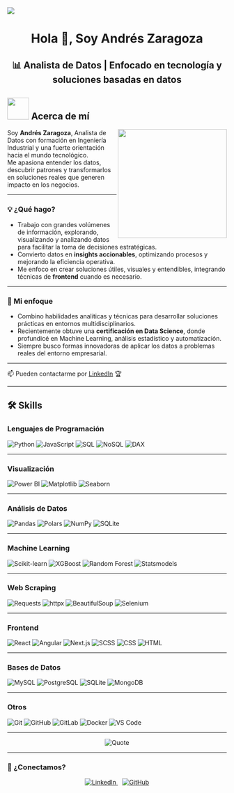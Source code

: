 <!--horizontal divider(gradiant)-->
<img src="https://user-images.githubusercontent.com/73097560/115834477-dbab4500-a447-11eb-908a-139a6edaec5c.gif">

<!--h1 without bottom border-->
<div align="center">
  <h1>Hola 👋, Soy Andrés Zaragoza</h1>
</div>

<!--h2 without bottom border-->
<div align="center">
  <h2>📊 Analista de Datos | Enfocado en tecnología y soluciones basadas en datos</h2>
</div>

## <picture><img src="https://github.com/7oSkaaa/7oSkaaa/blob/main/Images/about_me.gif?raw=true" width="50px"></picture> Acerca de mí

<picture>
  <img align="right" src="https://github.com/7oSkaaa/7oSkaaa/blob/main/Images/Right_Side.gif?raw=true" width="250px">
</picture>



Soy **Andrés Zaragoza**, Analista de Datos con formación en Ingeniería Industrial y una fuerte orientación hacia el mundo tecnológico.  
Me apasiona entender los datos, descubrir patrones y transformarlos en soluciones reales que generen impacto en los negocios.

---

### 💡 ¿Qué hago?

- Trabajo con grandes volúmenes de información, explorando, visualizando y analizando datos para facilitar la toma de decisiones estratégicas.
- Convierto datos en **insights accionables**, optimizando procesos y mejorando la eficiencia operativa.
- Me enfoco en crear soluciones útiles, visuales y entendibles, integrando técnicas de **frontend** cuando es necesario.

---

### 🧠 Mi enfoque

- Combino habilidades analíticas y técnicas para desarrollar soluciones prácticas en entornos multidisciplinarios.
- Recientemente obtuve una **certificación en Data Science**, donde profundicé en Machine Learning, análisis estadístico y automatización.
- Siempre busco formas innovadoras de aplicar los datos a problemas reales del entorno empresarial.

---

📫 Pueden contactarme por [LinkedIn](https://www.linkedin.com/in/andres-miguel-zaragoza-quintero-bb869a123/) 🏆

---

## 🛠️ Skills

### Lenguajes de Programación
![Python](https://img.shields.io/badge/-Python-000?logo=Python)
![JavaScript](https://img.shields.io/badge/-JavaScript-000?logo=JavaScript)
![SQL](https://img.shields.io/badge/-SQL-000?logo=mysql)
![NoSQL](https://img.shields.io/badge/-NoSQL-000?logo=mongodb)
![DAX](https://img.shields.io/badge/-DAX-000?logo=powerbi)

---

### Visualización
![Power BI](https://img.shields.io/badge/-Power%20BI-000?logo=powerbi)
![Matplotlib](https://img.shields.io/badge/-Matplotlib-000?logo=matplotlib)
![Seaborn](https://img.shields.io/badge/-Seaborn-000?logo=seaborn)

---

### Análisis de Datos
![Pandas](https://img.shields.io/badge/-Pandas-000?logo=pandas)
![Polars](https://img.shields.io/badge/-Polars-000?logo=python)
![NumPy](https://img.shields.io/badge/-NumPy-000?logo=numpy)
![SQLite](https://img.shields.io/badge/-sqlite3-000?logo=sqlite)

---

### Machine Learning
![Scikit-learn](https://img.shields.io/badge/-Scikit--learn-000?logo=scikitlearn)
![XGBoost](https://img.shields.io/badge/-XGBoost-000?logo=python)
![Random Forest](https://img.shields.io/badge/-Random%20Forest-000?logo=python)
![Statsmodels](https://img.shields.io/badge/-Statsmodels-000?logo=python)

---

### Web Scraping
![Requests](https://img.shields.io/badge/-Requests-000?logo=python)
![httpx](https://img.shields.io/badge/-httpx-000?logo=python)
![BeautifulSoup](https://img.shields.io/badge/-BeautifulSoup-000?logo=python)
![Selenium](https://img.shields.io/badge/-Selenium-000?logo=selenium)

---

### Frontend
![React](https://img.shields.io/badge/-React-000?logo=React)
![Angular](https://img.shields.io/badge/-Angular-000?logo=angular)
![Next.js](https://img.shields.io/badge/-Next.js-000?logo=Next.js)
![SCSS](https://img.shields.io/badge/-SCSS-000?logo=Sass)
![CSS](https://img.shields.io/badge/-CSS-000?logo=CSS3)
![HTML](https://img.shields.io/badge/-HTML-000?logo=HTML5)

---

### Bases de Datos
![MySQL](https://img.shields.io/badge/-MySQL-000?logo=mysql)
![PostgreSQL](https://img.shields.io/badge/-PostgreSQL-000?logo=postgresql)
![SQLite](https://img.shields.io/badge/-SQLite-000?logo=sqlite)
![MongoDB](https://img.shields.io/badge/-MongoDB-000?logo=mongodb)

---

### Otros
![Git](https://img.shields.io/badge/-Git-000?logo=Git)
![GitHub](https://img.shields.io/badge/-GitHub-000?logo=GitHub)
![GitLab](https://img.shields.io/badge/-GitLab-000?logo=GitLab)
![Docker](https://img.shields.io/badge/-Docker-000?logo=Docker)
![VS Code](https://img.shields.io/badge/-VS%20Code-000?logo=Visual-Studio-Code)

---

<p align="center">
    <img alt="Quote" src="https://quotes-github-readme.vercel.app/api?type=horizontal&theme=tokyonight&animation=grow_out_in&quote=Si%20lo%20sue%C3%B1as,%20lo%20puedes%20lograr&author=Walt%20Disney">
</p>

---

### 🤝 ¿Conectamos?

<p align="center">
  <a href="https://www.linkedin.com/in/andres-miguel-zaragoza-quintero-bb869a123/" target="_blank">
    <img src="https://img.icons8.com/doodle/40/000000/linkedin--v2.png" alt="LinkedIn">
  </a>
  <a href="https://github.com/andreszaragoza9" target="_blank" style="margin-left: 10px;">
    <img src="https://img.icons8.com/doodle/40/000000/github--v1.png" alt="GitHub">
  </a>
</p>



